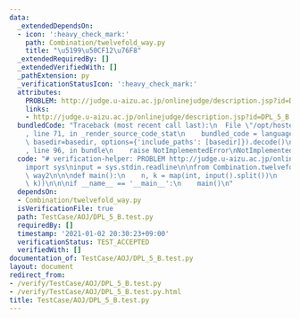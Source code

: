 ```yaml
---
data:
  _extendedDependsOn:
  - icon: ':heavy_check_mark:'
    path: Combination/twelvefold_way.py
    title: "\u5199\u50CF12\u76F8"
  _extendedRequiredBy: []
  _extendedVerifiedWith: []
  _pathExtension: py
  _verificationStatusIcon: ':heavy_check_mark:'
  attributes:
    PROBLEM: http://judge.u-aizu.ac.jp/onlinejudge/description.jsp?id=DPL_5_B
    links:
    - http://judge.u-aizu.ac.jp/onlinejudge/description.jsp?id=DPL_5_B
  bundledCode: "Traceback (most recent call last):\n  File \"/opt/hostedtoolcache/Python/3.9.1/x64/lib/python3.9/site-packages/onlinejudge_verify/documentation/build.py\"\
    , line 71, in _render_source_code_stat\n    bundled_code = language.bundle(stat.path,\
    \ basedir=basedir, options={'include_paths': [basedir]}).decode()\n  File \"/opt/hostedtoolcache/Python/3.9.1/x64/lib/python3.9/site-packages/onlinejudge_verify/languages/python.py\"\
    , line 96, in bundle\n    raise NotImplementedError\nNotImplementedError\n"
  code: "# verification-helper: PROBLEM http://judge.u-aizu.ac.jp/onlinejudge/description.jsp?id=DPL_5_B\n\
    import sys\ninput = sys.stdin.readline\n\nfrom Combination.twelvefold_way import\
    \ way2\n\n\ndef main():\n    n, k = map(int, input().split())\n    print(way2(n,\
    \ k))\n\n\nif __name__ == '__main__':\n    main()\n"
  dependsOn:
  - Combination/twelvefold_way.py
  isVerificationFile: true
  path: TestCase/AOJ/DPL_5_B.test.py
  requiredBy: []
  timestamp: '2021-01-02 20:30:23+09:00'
  verificationStatus: TEST_ACCEPTED
  verifiedWith: []
documentation_of: TestCase/AOJ/DPL_5_B.test.py
layout: document
redirect_from:
- /verify/TestCase/AOJ/DPL_5_B.test.py
- /verify/TestCase/AOJ/DPL_5_B.test.py.html
title: TestCase/AOJ/DPL_5_B.test.py
---
```

